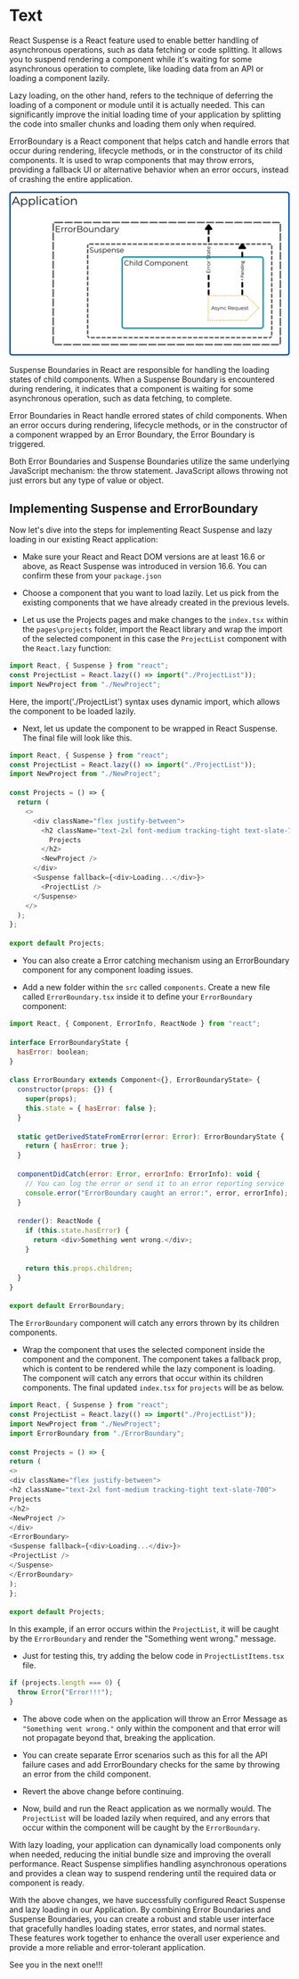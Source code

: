 # Text

React Suspense is a React feature used to enable better handling of asynchronous operations, such as data fetching or code splitting. It allows you to suspend rendering a component while it's waiting for some asynchronous operation to complete, like loading data from an API or loading a component lazily.

Lazy loading, on the other hand, refers to the technique of deferring the loading of a component or module until it is actually needed. This can significantly improve the initial loading time of your application by splitting the code into smaller chunks and loading them only when required.

ErrorBoundary is a React component that helps catch and handle errors that occur during rendering, lifecycle methods, or in the constructor of its child components. It is used to wrap components that may throw errors, providing a fallback UI or alternative behavior when an error occurs, instead of crashing the entire application.

![Suspense and Error Boundary Architecture](suspense-errorboundary.png)

Suspense Boundaries in React are responsible for handling the loading states of child components. When a Suspense Boundary is encountered during rendering, it indicates that a component is waiting for some asynchronous operation, such as data fetching, to complete.

Error Boundaries in React handle errored states of child components. When an error occurs during rendering, lifecycle methods, or in the constructor of a component wrapped by an Error Boundary, the Error Boundary is triggered.

Both Error Boundaries and Suspense Boundaries utilize the same underlying JavaScript mechanism: the throw statement. JavaScript allows throwing not just errors but any type of value or object.

## Implementing Suspense and ErrorBoundary

Now let's dive into the steps for implementing React Suspense and lazy loading in our existing React application:

- Make sure your React and React DOM versions are at least 16.6 or above, as React Suspense was introduced in version 16.6. You can confirm these from your `package.json`

- Choose a component that you want to load lazily. Let us pick from the existing components that we have already created in the previous levels.

- Let us use the Projects pages and make changes to the `index.tsx` within the `pages\projects` folder, import the React library and wrap the import of the selected component in this case the `ProjectList` component with the `React.lazy` function:

```js
import React, { Suspense } from "react";
const ProjectList = React.lazy(() => import("./ProjectList"));
import NewProject from "./NewProject";
```

Here, the import('./ProjectList') syntax uses dynamic import, which allows the component to be loaded lazily.

- Next, let us update the component to be wrapped in React Suspense. The final file will look like this.

```js
import React, { Suspense } from "react";
const ProjectList = React.lazy(() => import("./ProjectList"));
import NewProject from "./NewProject";

const Projects = () => {
  return (
    <>
      <div className="flex justify-between">
        <h2 className="text-2xl font-medium tracking-tight text-slate-700">
          Projects
        </h2>
        <NewProject />
      </div>
      <Suspense fallback={<div>Loading...</div>}>
        <ProjectList />
      </Suspense>
    </>
  );
};

export default Projects;
```

- You can also create a Error catching mechanism using an ErrorBoundary component for any component loading issues.

- Add a new folder within the `src` called `components`. Create a new file called `ErrorBoundary.tsx` inside it to define your `ErrorBoundary` component:

```js
import React, { Component, ErrorInfo, ReactNode } from "react";

interface ErrorBoundaryState {
  hasError: boolean;
}

class ErrorBoundary extends Component<{}, ErrorBoundaryState> {
  constructor(props: {}) {
    super(props);
    this.state = { hasError: false };
  }

  static getDerivedStateFromError(error: Error): ErrorBoundaryState {
    return { hasError: true };
  }

  componentDidCatch(error: Error, errorInfo: ErrorInfo): void {
    // You can log the error or send it to an error reporting service
    console.error("ErrorBoundary caught an error:", error, errorInfo);
  }

  render(): ReactNode {
    if (this.state.hasError) {
      return <div>Something went wrong.</div>;
    }

    return this.props.children;
  }
}

export default ErrorBoundary;
```

The `ErrorBoundary` component will catch any errors thrown by its children components.

- Wrap the component that uses the selected component inside the <Suspense> component and the <ErrorBoundary> component. The <Suspense> component takes a fallback prop, which is content to be rendered while the lazy component is loading. The <ErrorBoundary> component will catch any errors that occur within its children components. The final updated `index.tsx` for `projects` will be as below.

```js
import React, { Suspense } from "react";
const ProjectList = React.lazy(() => import("./ProjectList"));
import NewProject from "./NewProject";
import ErrorBoundary from "./ErrorBoundary";

const Projects = () => {
return (
<>
<div className="flex justify-between">
<h2 className="text-2xl font-medium tracking-tight text-slate-700">
Projects
</h2>
<NewProject />
</div>
<ErrorBoundary>
<Suspense fallback={<div>Loading...</div>}>
<ProjectList />
</Suspense>
</ErrorBoundary>
);
};

export default Projects;
```

In this example, if an error occurs within the `ProjectList`, it will be caught by the `ErrorBoundary` and render the "Something went wrong." message.

- Just for testing this, try adding the below code in `ProjectListItems.tsx` file.

```js
if (projects.length === 0) {
  throw Error("Error!!!");
}
```

- The above code when on the application will throw an Error Message as `"Something went wrong."` only within the component and that error will not propagate beyond that, breaking the application.

- You can create separate Error scenarios such as this for all the API failure cases and add ErrorBoundary checks for the same by throwing an error from the child component.

- Revert the above change before continuing.

- Now, build and run the React application as we normally would. The `ProjectList` will be loaded lazily when required, and any errors that occur within the component will be caught by the `ErrorBoundary`.

With lazy loading, your application can dynamically load components only when needed, reducing the initial bundle size and improving the overall performance. React Suspense simplifies handling asynchronous operations and provides a clean way to suspend rendering until the required data or component is ready.

With the above changes, we have successfully configured React Suspense and lazy loading in our Application. By combining Error Boundaries and Suspense Boundaries, you can create a robust and stable user interface that gracefully handles loading states, error states, and normal states. These features work together to enhance the overall user experience and provide a more reliable and error-tolerant application.

See you in the next one!!!
